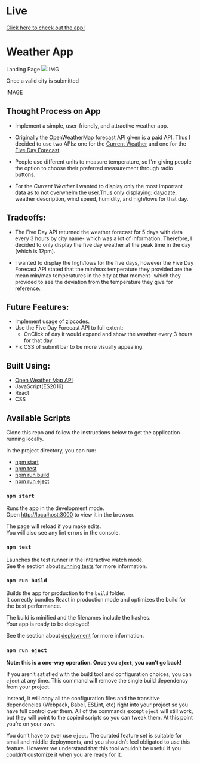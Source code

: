 # Live

[Click here to check out the app!](https://dori-weather-app.netlify.com/)

# Weather App

Landing Page 
<img src="./public/preview/home.png" />
IMG

Once a valid city is submitted

IMAGE 

## Thought Process on App

* Implement a simple, user-friendly, and attractive weather app.

* Originally the [OpenWeatherMap forecast API](https://openweathermap.org/forecast16) given is a paid API. Thus I decided to use two APIs: one for the [Current Weather](https://openweathermap.org/current) and one for the [Five Day Forecast](https://openweathermap.org/forecast5). 

* People use different units to measure temperature, so I'm giving people the option to choose their preferred measurement through radio buttons. 

*  For the *Current Weather* I wanted to display only the most important data as to not overwhelm the user.Thus only displaying: day/date, weather description, wind speed,  humidity, and high/lows for that day. 
   
 

## Tradeoffs: 
* The Five Day API returned the weather forecast for 5 days with data every 3 hours by city name- which was a lot of information.    Therefore, I decided to only display the five day weather at the peak time in the day (which is 12pm). 

* I wanted to display the high/lows for the five days, however the Five Day Forecast API stated that the min/max temperature they provided are the mean min/max temperatures in the city at that moment- which they provided to see the deviation from the temperature they give for reference. 

## Future Features:
* Implement usage of zipcodes.
* Use the Five Day Forecast API to full extent:
    *  OnClick of day it would expand and show the weather every 3 hours for that day. 
* Fix CSS of submit bar to be more visually appealing. 


## Built Using:  
* [Open Weather Map API](https://openweathermap.org/api)
* JavaScript(ES2016)
* React
* CSS

## Available Scripts
Clone this repo and follow the instructions below to get the application running locally. 

In the project directory, you can run:
  - [npm start](#npm-start)
  - [npm test](#npm-test)
  - [npm run build](#npm-run-build)
  - [npm run eject](#npm-run-eject)

### `npm start`

Runs the app in the development mode.<br>
Open [http://localhost:3000](http://localhost:3000) to view it in the browser.

The page will reload if you make edits.<br>
You will also see any lint errors in the console.

### `npm test`

Launches the test runner in the interactive watch mode.<br>
See the section about [running tests](#running-tests) for more information.

### `npm run build`

Builds the app for production to the `build` folder.<br>
It correctly bundles React in production mode and optimizes the build for the best performance.

The build is minified and the filenames include the hashes.<br>
Your app is ready to be deployed!

See the section about [deployment](#deployment) for more information.

### `npm run eject`

**Note: this is a one-way operation. Once you `eject`, you can’t go back!**

If you aren’t satisfied with the build tool and configuration choices, you can `eject` at any time. This command will remove the single build dependency from your project.

Instead, it will copy all the configuration files and the transitive dependencies (Webpack, Babel, ESLint, etc) right into your project so you have full control over them. All of the commands except `eject` will still work, but they will point to the copied scripts so you can tweak them. At this point you’re on your own.

You don’t have to ever use `eject`. The curated feature set is suitable for small and middle deployments, and you shouldn’t feel obligated to use this feature. However we understand that this tool wouldn’t be useful if you couldn’t customize it when you are ready for it.


